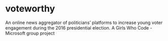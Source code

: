 # voteworthy
An online news aggregator of politicians’ platforms to increase young voter engagement during the 2016 presidential election. A Girls Who Code - Microsoft group project
